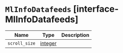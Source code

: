 # `MlInfoDatafeeds` [interface-MlInfoDatafeeds]

| Name | Type | Description |
| - | - | - |
| `scroll_size` | [integer](./integer.md) | &nbsp; |
